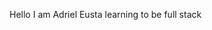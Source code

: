 Hello I am Adriel Eusta learning to be full stack

<!---
aniusta/aniusta is a ✨ special ✨ repository because its `README.md` (this file) appears on your GitHub profile.
You can click the Preview link to take a look at your changes.
--->
